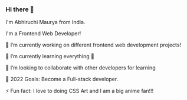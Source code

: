 ### Hi there 👋

<!--
**AbhiruchiMaurya/abhiruchimaurya** is a ✨ _special_ ✨ repository because its `README.md` (this file) appears on your GitHub profile.
-->

I'm Abhiruchi Maurya from India.

I'm a Frontend Web Developer!

🔭 I’m currently working on different frontend web development projects!

🌱 I’m currently learning everything 🤣

👯 I’m looking to collaborate with other developers for learning

🥅 2022 Goals: Become a Full-stack developer.

⚡ Fun fact: I love to doing CSS Art and I am a big anime fan!!!


